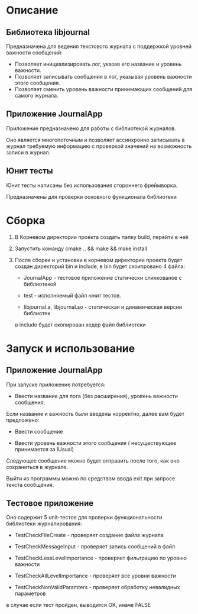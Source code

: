 # Описание
## Библиотека libjournal
Предназначена для ведения текстового журнала с поддержкой уровней важности сообщений:
* Позволяет инициализировать лог, указав его название и уровень важности. 
* Позволяет записывать сообщения в лог, указывая уровень важности этого сообщения. 
* Позволяет сменить уровень важности принимающих сообщений для самого журнала.
## Приложение JournalApp
Приложение предназначено для работы с библиотекой журналов. 

Оно является многопоточным и позволяет ассинхронно записывать в журнал требуемую информацию с проверкой значений на возможность записи в журнал.
## Юнит тесты
Юнит тесты написаны без использования стороннего фреймворка. 

Предназначены для проверки основного функционала библиотеки


# Сборка
1. В Корневом директории проекта создать папку build, перейти в неё
   
2. Запустить команду cmake .. && make && make install
   
3. После сборки и установки в корневом директории проекта будет создан директорий bin и include, в bin будет скоипровано 4 файла:
 
	  * JournalApp - тестовое приложение статически слинкованое с библиотекой

	  * test - исполняемый файл юнит тестов.

	  * libjournal.a, libjournal.so - cтатическая и динамическая версии библиотек
	 
	в include будет скопирован  хедер файл библиотеки
 
# Запуск и использование
## Приложение JournalApp 
При запуске приложение потребуется: 

   * Ввести название для лога (без расширения), уровень важности сообщения;
  
Если название и важность были введены корректно, далее вам будет предложено:

   * Ввести сообщение
     
   * Ввести уровень важности этого сообщения ( несуществующее принимается за lUsual)
     
Следующее сообщение можно будет отправить после того, как оно сохраниться в журнале.

Выйти из программы можно по средством ввода exit при запросе текста сообщения.

## Тестовое приложение 
Оно содержит 5 unit-тестов для проверки функциональности библиотеки журналирования:

* TestCheckFileCreate - проверяет создание файла журнала
  
* TestCheckMessageInput - проверяет запись сообщений в файл
  
* TestCheckLessLevelImportance - проверяет фильтрацию по уровню важности
  
* TestCheckAllLevelImportance - проверяет все уровни важности
  
* TestCheckNonValidParamters - проверяет обработку невалидных параметров

  
в случае если тест пройден, выводится OK, иначе FALSE
